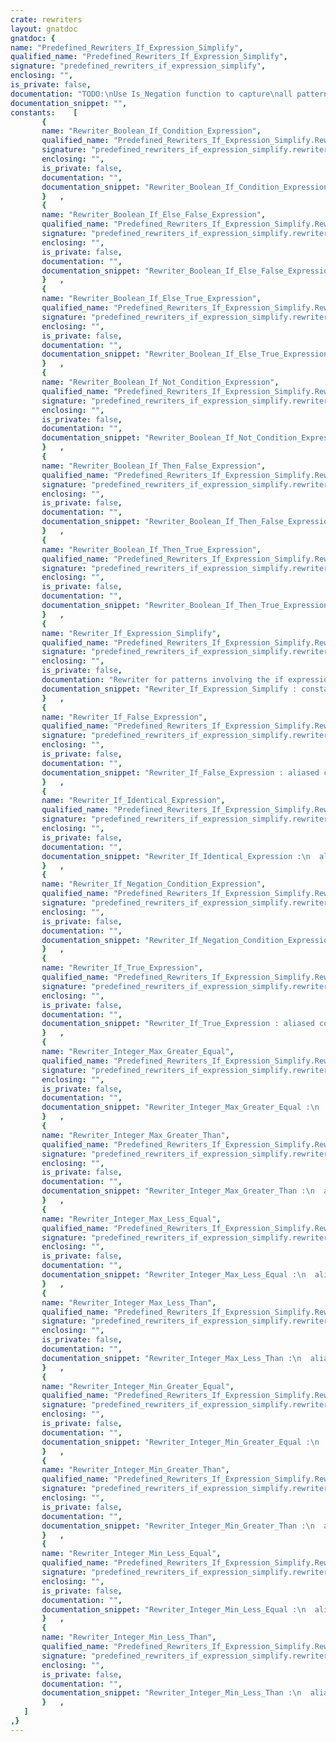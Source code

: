 ```yaml
---
crate: rewriters
layout: gnatdoc
gnatdoc: {
name: "Predefined_Rewriters_If_Expression_Simplify",
qualified_name: "Predefined_Rewriters_If_Expression_Simplify",
signature: "predefined_rewriters_if_expression_simplify",
enclosing: "",
is_private: false,
documentation: "TODO:\nUse Is_Negation function to capture\nall patterns in which the two alternatives can be swapped\nin a single pattern.",
documentation_snippet: "",
constants:    [
       {
       name: "Rewriter_Boolean_If_Condition_Expression",
       qualified_name: "Predefined_Rewriters_If_Expression_Simplify.Rewriter_Boolean_If_Condition_Expression",
       signature: "predefined_rewriters_if_expression_simplify.rewriter_boolean_if_condition_expression",
       enclosing: "",
       is_private: false,
       documentation: "",
       documentation_snippet: "Rewriter_Boolean_If_Condition_Expression :\n  aliased constant Rewriter_Find_And_Replace :=\n  Make_Rewriter_Find_And_Replace\n    (Make_Pattern (\"if $S_Cond then true else false\", Expr_Rule),\n     Make_Pattern (\"$S_Cond\", Expr_Rule),\n     Make_Match_Accepter_Function_Access\n       (Is_Boolean_Expression'Access));",
       }   ,
       {
       name: "Rewriter_Boolean_If_Else_False_Expression",
       qualified_name: "Predefined_Rewriters_If_Expression_Simplify.Rewriter_Boolean_If_Else_False_Expression",
       signature: "predefined_rewriters_if_expression_simplify.rewriter_boolean_if_else_false_expression",
       enclosing: "",
       is_private: false,
       documentation: "",
       documentation_snippet: "Rewriter_Boolean_If_Else_False_Expression :\n  aliased constant Rewriter_Find_And_Replace :=\n  Make_Rewriter_Find_And_Replace\n    (Make_Pattern (\"if $S_Cond then $S_Y else false\", Expr_Rule),\n     Make_Pattern (\"$S_Cond and then $S_Y\", Expr_Rule),\n     Make_Match_Accepter_Function_Access\n       (Is_Boolean_Expression'Access));",
       }   ,
       {
       name: "Rewriter_Boolean_If_Else_True_Expression",
       qualified_name: "Predefined_Rewriters_If_Expression_Simplify.Rewriter_Boolean_If_Else_True_Expression",
       signature: "predefined_rewriters_if_expression_simplify.rewriter_boolean_if_else_true_expression",
       enclosing: "",
       is_private: false,
       documentation: "",
       documentation_snippet: "Rewriter_Boolean_If_Else_True_Expression :\n  aliased constant Rewriter_Find_And_Replace :=\n  Make_Rewriter_Find_And_Replace\n    (Make_Pattern (\"if $S_Cond then $S_Y else true\", Expr_Rule),\n     Make_Pattern (\"not ($S_Cond) or else $S_Y\", Expr_Rule),\n     Make_Match_Accepter_Function_Access\n       (Is_Boolean_Expression'Access));",
       }   ,
       {
       name: "Rewriter_Boolean_If_Not_Condition_Expression",
       qualified_name: "Predefined_Rewriters_If_Expression_Simplify.Rewriter_Boolean_If_Not_Condition_Expression",
       signature: "predefined_rewriters_if_expression_simplify.rewriter_boolean_if_not_condition_expression",
       enclosing: "",
       is_private: false,
       documentation: "",
       documentation_snippet: "Rewriter_Boolean_If_Not_Condition_Expression :\n  aliased constant Rewriter_Find_And_Replace :=\n  Make_Rewriter_Find_And_Replace\n    (Make_Pattern (\"if $S_Cond then false else true\", Expr_Rule),\n     Make_Pattern (\"not ($S_Cond)\", Expr_Rule),\n     Make_Match_Accepter_Function_Access\n       (Is_Boolean_Expression'Access));",
       }   ,
       {
       name: "Rewriter_Boolean_If_Then_False_Expression",
       qualified_name: "Predefined_Rewriters_If_Expression_Simplify.Rewriter_Boolean_If_Then_False_Expression",
       signature: "predefined_rewriters_if_expression_simplify.rewriter_boolean_if_then_false_expression",
       enclosing: "",
       is_private: false,
       documentation: "",
       documentation_snippet: "Rewriter_Boolean_If_Then_False_Expression :\n  aliased constant Rewriter_Find_And_Replace :=\n  Make_Rewriter_Find_And_Replace\n    (Make_Pattern (\"if $S_Cond then false else $S_Y\", Expr_Rule),\n     Make_Pattern (\"not ($S_Cond) and then $S_Y\", Expr_Rule),\n     Make_Match_Accepter_Function_Access\n       (Is_Boolean_Expression'Access));",
       }   ,
       {
       name: "Rewriter_Boolean_If_Then_True_Expression",
       qualified_name: "Predefined_Rewriters_If_Expression_Simplify.Rewriter_Boolean_If_Then_True_Expression",
       signature: "predefined_rewriters_if_expression_simplify.rewriter_boolean_if_then_true_expression",
       enclosing: "",
       is_private: false,
       documentation: "",
       documentation_snippet: "Rewriter_Boolean_If_Then_True_Expression :\n  aliased constant Rewriter_Find_And_Replace :=\n  Make_Rewriter_Find_And_Replace\n    (Make_Pattern (\"if $S_Cond then true else $S_Y\", Expr_Rule),\n     Make_Pattern (\"$S_Cond or else $S_Y\", Expr_Rule),\n     Make_Match_Accepter_Function_Access\n       (Is_Boolean_Expression'Access));",
       }   ,
       {
       name: "Rewriter_If_Expression_Simplify",
       qualified_name: "Predefined_Rewriters_If_Expression_Simplify.Rewriter_If_Expression_Simplify",
       signature: "predefined_rewriters_if_expression_simplify.rewriter_if_expression_simplify",
       enclosing: "",
       is_private: false,
       documentation: "Rewriter for patterns involving the if expression\nthat can be simplified.\n\nThe resulting code might still be simplified using\n* Not\n* Minimal Parenthesis",
       documentation_snippet: "Rewriter_If_Expression_Simplify : constant Rewriter_Sequence :=\n  Make_Rewriter_Sequence\n    (Rewriter_If_True_Expression & Rewriter_If_False_Expression &\n       Rewriter_If_Identical_Expression &\n       Rewriter_If_Negation_Condition_Expression &\n       Rewriter_Boolean_If_Condition_Expression &\n       Rewriter_Boolean_If_Not_Condition_Expression &\n       Rewriter_Boolean_If_Then_True_Expression &\n       Rewriter_Boolean_If_Then_False_Expression &\n       Rewriter_Boolean_If_Else_True_Expression &\n       Rewriter_Boolean_If_Else_False_Expression &\n       Rewriter_Integer_Max_Greater_Than &\n       Rewriter_Integer_Max_Greater_Equal & Rewriter_Integer_Max_Less_Than &\n       Rewriter_Integer_Max_Less_Equal & Rewriter_Integer_Min_Greater_Than &\n       Rewriter_Integer_Min_Greater_Equal & Rewriter_Integer_Min_Less_Than &\n       Rewriter_Integer_Min_Less_Equal);",
       }   ,
       {
       name: "Rewriter_If_False_Expression",
       qualified_name: "Predefined_Rewriters_If_Expression_Simplify.Rewriter_If_False_Expression",
       signature: "predefined_rewriters_if_expression_simplify.rewriter_if_false_expression",
       enclosing: "",
       is_private: false,
       documentation: "",
       documentation_snippet: "Rewriter_If_False_Expression : aliased constant Rewriter_Find_And_Replace :=\n  Make_Rewriter_Find_And_Replace\n    (Make_Pattern\n       (\"if false then $S_Val_True else $S_Val_False\", Expr_Rule),\n     Make_Pattern (\"$S_Val_False\", Expr_Rule));",
       }   ,
       {
       name: "Rewriter_If_Identical_Expression",
       qualified_name: "Predefined_Rewriters_If_Expression_Simplify.Rewriter_If_Identical_Expression",
       signature: "predefined_rewriters_if_expression_simplify.rewriter_if_identical_expression",
       enclosing: "",
       is_private: false,
       documentation: "",
       documentation_snippet: "Rewriter_If_Identical_Expression :\n  aliased constant Rewriter_Find_And_Replace :=\n  Make_Rewriter_Find_And_Replace\n    (Make_Pattern (\"if $S_Cond then $S_Expr else $S_Expr\", Expr_Rule),\n     Make_Pattern (\"$S_Expr\", Expr_Rule),\n     Make_Match_Accepter_Function_Access\n       (Accept_Cond_No_Side_Effects'Access));",
       }   ,
       {
       name: "Rewriter_If_Negation_Condition_Expression",
       qualified_name: "Predefined_Rewriters_If_Expression_Simplify.Rewriter_If_Negation_Condition_Expression",
       signature: "predefined_rewriters_if_expression_simplify.rewriter_if_negation_condition_expression",
       enclosing: "",
       is_private: false,
       documentation: "",
       documentation_snippet: "Rewriter_If_Negation_Condition_Expression :\n  aliased constant Rewriter_Find_And_Replace :=\n  Make_Rewriter_Find_And_Replace\n    (Make_Pattern\n       (\"if $S_Cond then $S_Val_True else $S_Val_False\", Expr_Rule),\n     Make_Pattern\n       (\"if not ($S_Cond) then $S_Val_False else $S_Val_True\", Expr_Rule),\n    Make_Match_Accepter_Function_Access\n       (Accept_Cond_Is_Negation'Access));",
       }   ,
       {
       name: "Rewriter_If_True_Expression",
       qualified_name: "Predefined_Rewriters_If_Expression_Simplify.Rewriter_If_True_Expression",
       signature: "predefined_rewriters_if_expression_simplify.rewriter_if_true_expression",
       enclosing: "",
       is_private: false,
       documentation: "",
       documentation_snippet: "Rewriter_If_True_Expression : aliased constant Rewriter_Find_And_Replace :=\n  Make_Rewriter_Find_And_Replace\n    (Make_Pattern (\"if true then $S_Val_True else $S_Val_False\", Expr_Rule),\n     Make_Pattern (\"$S_Val_True\", Expr_Rule));",
       }   ,
       {
       name: "Rewriter_Integer_Max_Greater_Equal",
       qualified_name: "Predefined_Rewriters_If_Expression_Simplify.Rewriter_Integer_Max_Greater_Equal",
       signature: "predefined_rewriters_if_expression_simplify.rewriter_integer_max_greater_equal",
       enclosing: "",
       is_private: false,
       documentation: "",
       documentation_snippet: "Rewriter_Integer_Max_Greater_Equal :\n  aliased constant Rewriter_Find_And_Replace :=\n  Make_Rewriter_Find_And_Replace\n    (Make_Pattern (\"if $S_X >= $S_Y then $S_X else $S_Y\", Expr_Rule),\n     Make_Pattern (\"Integer'Max ($S_X, $S_Y)\", Expr_Rule),\n     Make_Match_Accepter_Function_Access (Accept_Extreme'Access));",
       }   ,
       {
       name: "Rewriter_Integer_Max_Greater_Than",
       qualified_name: "Predefined_Rewriters_If_Expression_Simplify.Rewriter_Integer_Max_Greater_Than",
       signature: "predefined_rewriters_if_expression_simplify.rewriter_integer_max_greater_than",
       enclosing: "",
       is_private: false,
       documentation: "",
       documentation_snippet: "Rewriter_Integer_Max_Greater_Than :\n  aliased constant Rewriter_Find_And_Replace :=\n  Make_Rewriter_Find_And_Replace\n    (Make_Pattern (\"if $S_X > $S_Y then $S_X else $S_Y\", Expr_Rule),\n     Make_Pattern (\"Integer'Max ($S_X, $S_Y)\", Expr_Rule),\n     Make_Match_Accepter_Function_Access (Accept_Extreme'Access));",
       }   ,
       {
       name: "Rewriter_Integer_Max_Less_Equal",
       qualified_name: "Predefined_Rewriters_If_Expression_Simplify.Rewriter_Integer_Max_Less_Equal",
       signature: "predefined_rewriters_if_expression_simplify.rewriter_integer_max_less_equal",
       enclosing: "",
       is_private: false,
       documentation: "",
       documentation_snippet: "Rewriter_Integer_Max_Less_Equal :\n  aliased constant Rewriter_Find_And_Replace :=\n  Make_Rewriter_Find_And_Replace\n    (Make_Pattern (\"if $S_X <= $S_Y then $S_Y else $S_X\", Expr_Rule),\n     Make_Pattern (\"Integer'Max ($S_X, $S_Y)\", Expr_Rule),\n     Make_Match_Accepter_Function_Access (Accept_Extreme'Access));",
       }   ,
       {
       name: "Rewriter_Integer_Max_Less_Than",
       qualified_name: "Predefined_Rewriters_If_Expression_Simplify.Rewriter_Integer_Max_Less_Than",
       signature: "predefined_rewriters_if_expression_simplify.rewriter_integer_max_less_than",
       enclosing: "",
       is_private: false,
       documentation: "",
       documentation_snippet: "Rewriter_Integer_Max_Less_Than :\n  aliased constant Rewriter_Find_And_Replace :=\n  Make_Rewriter_Find_And_Replace\n    (Make_Pattern (\"if $S_X < $S_Y then $S_Y else $S_X\", Expr_Rule),\n     Make_Pattern (\"Integer'Max ($S_X, $S_Y)\", Expr_Rule),\n     Make_Match_Accepter_Function_Access (Accept_Extreme'Access));",
       }   ,
       {
       name: "Rewriter_Integer_Min_Greater_Equal",
       qualified_name: "Predefined_Rewriters_If_Expression_Simplify.Rewriter_Integer_Min_Greater_Equal",
       signature: "predefined_rewriters_if_expression_simplify.rewriter_integer_min_greater_equal",
       enclosing: "",
       is_private: false,
       documentation: "",
       documentation_snippet: "Rewriter_Integer_Min_Greater_Equal :\n  aliased constant Rewriter_Find_And_Replace :=\n  Make_Rewriter_Find_And_Replace\n    (Make_Pattern (\"if $S_X >= $S_Y then $S_Y else $S_X\", Expr_Rule),\n     Make_Pattern (\"Integer'Min ($S_X, $S_Y)\", Expr_Rule),\n     Make_Match_Accepter_Function_Access (Accept_Extreme'Access));",
       }   ,
       {
       name: "Rewriter_Integer_Min_Greater_Than",
       qualified_name: "Predefined_Rewriters_If_Expression_Simplify.Rewriter_Integer_Min_Greater_Than",
       signature: "predefined_rewriters_if_expression_simplify.rewriter_integer_min_greater_than",
       enclosing: "",
       is_private: false,
       documentation: "",
       documentation_snippet: "Rewriter_Integer_Min_Greater_Than :\n  aliased constant Rewriter_Find_And_Replace :=\n  Make_Rewriter_Find_And_Replace\n    (Make_Pattern (\"if $S_X > $S_Y then $S_Y else $S_X\", Expr_Rule),\n     Make_Pattern (\"Integer'Min ($S_X, $S_Y)\", Expr_Rule),\n     Make_Match_Accepter_Function_Access (Accept_Extreme'Access));",
       }   ,
       {
       name: "Rewriter_Integer_Min_Less_Equal",
       qualified_name: "Predefined_Rewriters_If_Expression_Simplify.Rewriter_Integer_Min_Less_Equal",
       signature: "predefined_rewriters_if_expression_simplify.rewriter_integer_min_less_equal",
       enclosing: "",
       is_private: false,
       documentation: "",
       documentation_snippet: "Rewriter_Integer_Min_Less_Equal :\n  aliased constant Rewriter_Find_And_Replace :=\n  Make_Rewriter_Find_And_Replace\n    (Make_Pattern (\"if $S_X <= $S_Y then $S_X else $S_Y\", Expr_Rule),\n     Make_Pattern (\"Integer'Min ($S_X, $S_Y)\", Expr_Rule),\n     Make_Match_Accepter_Function_Access (Accept_Extreme'Access));",
       }   ,
       {
       name: "Rewriter_Integer_Min_Less_Than",
       qualified_name: "Predefined_Rewriters_If_Expression_Simplify.Rewriter_Integer_Min_Less_Than",
       signature: "predefined_rewriters_if_expression_simplify.rewriter_integer_min_less_than",
       enclosing: "",
       is_private: false,
       documentation: "",
       documentation_snippet: "Rewriter_Integer_Min_Less_Than :\n  aliased constant Rewriter_Find_And_Replace :=\n  Make_Rewriter_Find_And_Replace\n    (Make_Pattern (\"if $S_X < $S_Y then $S_X else $S_Y\", Expr_Rule),\n     Make_Pattern (\"Integer'Min ($S_X, $S_Y)\", Expr_Rule),\n     Make_Match_Accepter_Function_Access (Accept_Extreme'Access));",
       }   ,
   ]
,}
---
```

